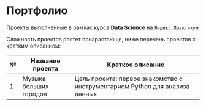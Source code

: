 # Портфолио
 
Проекты выполненные в рамках курса **Data Science** на `Яндекс.Практикум`

Сложность проектов растет понарастающе, ниже перечень проектов с кратким описанием:

№|Название проекта|Краткое описание
-|-|-
1|Музыка больших городов|Цель проекта: первое знакомство с инструментарием Python для анализа данных